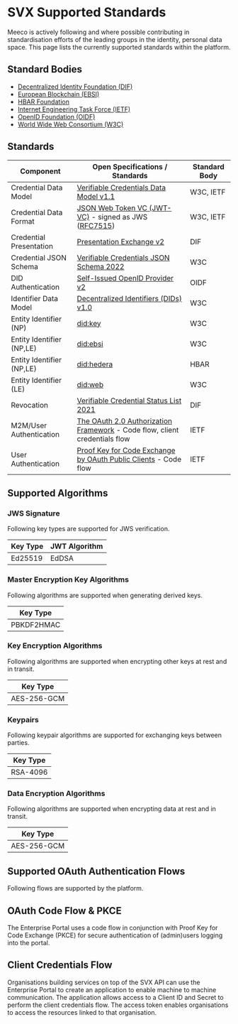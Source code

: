# SVX Supported Standards

Meeco is actively following and where possible contributing in standardisation efforts of the leading groups in the identity, personal data space. This page lists the currently supported standards within the platform.

## Standard Bodies

- [Decentralized Identity Foundation (DIF)](https://identity.foundation/)
- [European Blockchain (EBSI)](https://ec.europa.eu/ebsi)
- [HBAR Foundation](https://hbarfoundation.org)
- [Internet Engineering Task Force (IETF)](https://www.ietf.org/)
- [OpenID Foundation (OIDF)](https://openid.net/foundation/)
- [World Wide Web Consortium (W3C)](https://www.w3.org/)

## Standards

| Component | Open Specifications / Standards | Standard Body |
| --- | --- | --- |
| Credential Data Model | [Verifiable Credentials Data Model v1.1](https://www.w3.org/TR/vc-data-model) | W3C, IETF |
| Credential Data Format | [JSON Web Token VC (JWT-VC)](https://www.w3.org/TR/vc-data-model/#json-web-token) - signed as JWS ([RFC7515](https://datatracker.ietf.org/doc/html/rfc7515)) | W3C, IETF |
| Credential Presentation | [Presentation Exchange v2](https://identity.foundation/presentation-exchange/spec/v2.0.0/) | DIF |
| Credential JSON Schema | [Verifiable Credentials JSON Schema 2022](https://w3c-ccg.github.io/vc-json-schemas/) | W3C |
| DID Authentication | [Self-Issued OpenID Provider v2](https://openid.net/specs/openid-connect-self-issued-v2-1_0.html) | OIDF |
| Identifier Data Model | [Decentralized Identifiers (DIDs) v1.0](https://www.w3.org/TR/did-core/) | W3C |
| Entity Identifier (NP) | [did:key](https://w3c-ccg.github.io/did-method-key/) | W3C |
| Entity Identifier (NP,LE) | [did:ebsi]() | W3C |
| Entity Identifier (NP,LE) | [did:hedera]() | HBAR |
| Entity Identifier (LE) | [did:web](https://github.com/w3c-ccg/did-method-web) | W3C |
| Revocation | [Verifiable Credential Status List 2021](https://identity.foundation/.well-known/resources/did-configuration) | DIF |
| M2M/User Authentication | [The OAuth 2.0 Authorization Framework](https://datatracker.ietf.org/doc/html/rfc6749) - Code flow, client credentials flow | IETF |
| User Authentication | [Proof Key for Code Exchange by OAuth Public Clients](https://datatracker.ietf.org/doc/html/rfc7636) - Code flow | IETF |

## Supported Algorithms

### JWS Signature

Following key types are supported for JWS verification.

| Key Type | JWT Algorithm |
| --- | --- |
| Ed25519 | EdDSA |

### Master Encryption Key Algorithms

Following algorithms are supported when generating derived keys.

| Key Type |
| --- |
| PBKDF2HMAC |

### Key Encryption Algorithms

Following algorithms are supported when encrypting other keys at rest and in transit.

| Key Type |
| --- |
| AES-256-GCM |

### Keypairs

Following keypair algorithms are supported for exchanging keys between parties.

| Key Type |
| --- |
| RSA-4096 |

### Data Encryption Algorithms

Following algorithms are supported when encrypting data at rest and in transit.

| Key Type |
| --- |
| AES-256-GCM |

## Supported OAuth Authentication Flows

Following flows are supported by the platform.

## OAuth Code Flow & PKCE

The Enterprise Portal uses a code flow in conjunction with Proof Key for Code Exchange (PKCE) for secure authentication of (admin)users logging into the portal.

## Client Credentials Flow

Organisations building services on top of the SVX API can use the Enterprise Portal to create an application to enable machine to machine communication. The application allows access to a Client ID and Secret to perform the client credentials flow. The access token enables organisations to access the resources linked to that organisation.